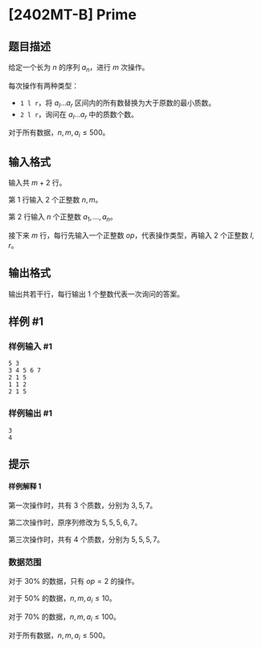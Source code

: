 # [2402MT-B] Prime

## 题目描述

给定一个长为 $n$ 的序列 $a_n$，进行 $m$ 次操作。

每次操作有两种类型：

- `1 l r`，将 $a_l\ldots a_r$ 区间内的所有数替换为大于原数的最小质数。
- `2 l r`，询问在 $a_l\ldots a_r$ 中的质数个数。

对于所有数据，$n,m,a_i\leq 500$。

## 输入格式

输入共 $m+2$ 行。

第 $1$ 行输入 $2$ 个正整数 $n,m$。

第 $2$ 行输入 $n$ 个正整数 $a_1,\ldots,a_n$。

接下来 $m$ 行，每行先输入一个正整数 $op$，代表操作类型，再输入 $2$ 个正整数 $l,r$。

## 输出格式

输出共若干行，每行输出 $1$ 个整数代表一次询问的答案。

## 样例 #1

### 样例输入 #1

```
5 3
3 4 5 6 7
2 1 5 
1 1 2
2 1 5
```

### 样例输出 #1

```
3
4
```

## 提示

#### 样例解释 $1$

第一次操作时，共有 $3$ 个质数，分别为 $3,5,7$。

第二次操作时，原序列修改为 $5,5,5,6,7$。

第三次操作时，共有 $4$ 个质数，分别为 $5,5,5,7$。

### 数据范围

对于 $30\%$ 的数据，只有 $op=2$ 的操作。

对于 $50\%$ 的数据，$n,m,a_i\leq 10$。

对于 $70\%$ 的数据，$n,m,a_i\leq 100$。

对于所有数据，$n,m,a_i\leq 500$。